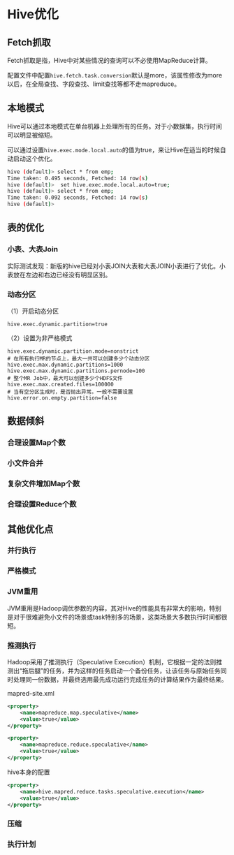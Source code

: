 # Hive优化

## Fetch抓取

Fetch抓取是指，Hive中对某些情况的查询可以不必使用MapReduce计算。

配置文件中配置`hive.fetch.task.conversion`默认是more，该属性修改为more以后，在全局查找、字段查找、limit查找等都不走mapreduce。

## 本地模式

Hive可以通过本地模式在单台机器上处理所有的任务。对于小数据集，执行时间可以明显被缩短。

可以通过设置`hive.exec.mode.local.auto`的值为true，来让Hive在适当的时候自动启动这个优化。

```bash
hive (default)> select * from emp;
Time taken: 0.495 seconds, Fetched: 14 row(s)
hive (default)>  set hive.exec.mode.local.auto=true; 
hive (default)> select * from emp;
Time taken: 0.092 seconds, Fetched: 14 row(s)
hive (default)> 
```

## 表的优化

### 小表、大表Join

实际测试发现：新版的hive已经对小表JOIN大表和大表JOIN小表进行了优化。小表放在左边和右边已经没有明显区别。

### 动态分区

（1）开启动态分区

```
hive.exec.dynamic.partition=true
```

（2）设置为非严格模式

```
hive.exec.dynamic.partition.mode=nonstrict
# 在所有执行MR的节点上，最大一共可以创建多少个动态分区
hive.exec.max.dynamic.partitions=1000
hive.exec.max.dynamic.partitions.pernode=100
# 整个MR Job中，最大可以创建多少个HDFS文件
hive.exec.max.created.files=100000
# 当有空分区生成时，是否抛出异常。一般不需要设置
hive.error.on.empty.partition=false
```

## 数据倾斜

### 合理设置Map个数

### 小文件合并

### 复杂文件增加Map个数

### 合理设置Reduce个数

## 其他优化点

### 并行执行

### 严格模式

### JVM重用

JVM重用是Hadoop调优参数的内容，其对Hive的性能具有非常大的影响，特别是对于很难避免小文件的场景或task特别多的场景，这类场景大多数执行时间都很短。

### 推测执行

Hadoop采用了推测执行（Speculative Execution）机制，它根据一定的法则推测出“拖后腿”的任务，并为这样的任务启动一个备份任务，让该任务与原始任务同时处理同一份数据，并最终选用最先成功运行完成任务的计算结果作为最终结果。

mapred-site.xml

```xml
<property>
	<name>mapreduce.map.speculative</name>
	<value>true</value>
</property>

<property>
	<name>mapreduce.reduce.speculative</name>
	<value>true</value>
</property>
```

hive本身的配置

```xml
<property>
	<name>hive.mapred.reduce.tasks.speculative.execution</name>
	<value>true</value>
</property>
```

### 压缩

### 执行计划